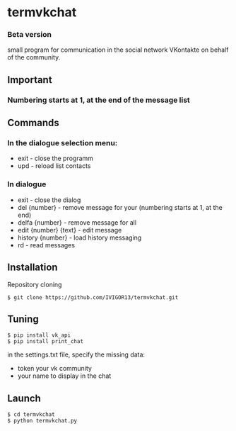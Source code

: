 # termvkchat
### Beta version
small program for communication in the social network VKontakte on behalf of the community.

## Important
### Numbering starts at 1, at the end of the message list

## Commands
### In the dialogue selection menu:
* exit - close the programm
* upd - reload list contacts

### In dialogue
* exit - close the dialog
* del {number} - remove message for your (numbering starts at 1, at the end)
* delfa {number} - remove message for all
* edit {number} {text} - edit message
* history {number} - load history messaging
* rd - read messages

## Installation
Repository cloning
```
$ git clone https://github.com/IVIGOR13/termvkchat.git
```

## Tuning
```
$ pip install vk_api
$ pip install print_chat
```

in the settings.txt file, specify the missing data:
* token your vk community
* your name to display in the chat

## Launch
```
$ cd termvkchat
$ python termvkchat.py
```



